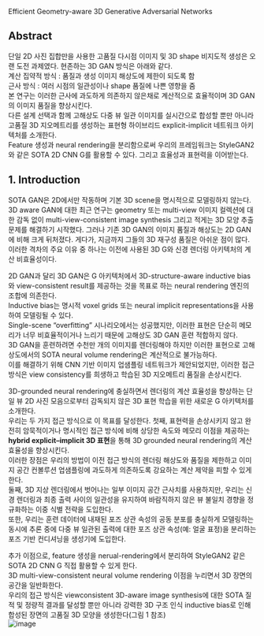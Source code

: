 Efficient Geometry-aware 3D Generative Adversarial Networks

## Abstract
단일 2D 사진 집합만을 사용한 고품질 다시점 이미지 및 3D shape 비지도적 생성은 오랜 도전 과제였다.
현존하는 3D GAN 방식은 아래와 같다.  
계산 집약적 방식 : 품질과 생성 이미지 해상도에 제한이 되도록 함  
근사 방식  : 여러 시점의 일관성이나 shape 품질에 나쁜 영향을 줌  
본 연구는 이러한 근사에 과도하게 의존하지 않은채로 계산적으로 효율적이며 3D GAN의 이미지 품질을 향상시킨다.  
다른 설계 선택과 함께 고해상도 다중 뷰 일관 이미지를 실시간으로 합성할 뿐만 아니라 고품질 3D 지오메트리를 생성하는 표현형 하이브리드 explicit-implicit 네트워크 아키텍처를 소개한다.  
Feature 생성과 neural rendering을 분리함으로써 우리의 프레임워크는 StyleGAN2와 같은 SOTA 2D CNN G를 활용할 수 있다. 그리고 효율성과 표현력을 이어받는다.

## 1. Introduction
SOTA GAN은 2D에서만 작동하며 기본 3D scene을 명시적으로 모델링하지 않는다. 3D aware GAN에 대한 최근 연구는 geometry 또는 multi-view 이미지 컬렉션에 대한 감독 없이 multi-view-consistent image synthesis 그리고 적게는 3D 모양 추출 문제를 해결하기 시작했다. 그러나 기존 3D GAN의 이미지 품질과 해상도는 2D GAN에 비해 크게 뒤처졌다. 게다가, 지금까지 그들의 3D 재구성 품질은 아쉬운 점이 많다. 이러한 격차의 주요 이유 중 하나는 이전에 사용된 3D G와 신경 렌더링 아키텍처의 계산 비효율성이다.  
  
2D GAN과 달리 3D GAN은 G 아키텍처에서 3D-structure-aware inductive bias와 view-consistent result를 제공하는 것을 목표로 하는 neural rendering 엔진의 조합에 의존한다.  
Inductive bias는 명시적 voxel grids 또는  neural implicit representations을 사용하여 모델링될 수 있다.  
Single-scene “overfitting” 시나리오에서는 성공했지만, 이러한 표현은 단순히 메모리가 너무 비효율적이거나 느리기 때문에 고해상도 3D GAN 훈련 적합하지 않다.  
3D GAN을 훈련하려면 수천만 개의 이미지를 렌더링해야 하지만 이러한 표현으로 고해상도에서의 SOTA  neural volume rendering은 계산적으로 불가능하다.  
이를 해결하기 위해 CNN 기반 이미지 업샘플링 네트워크가 제안되었지만, 이러한 접근 방식은 view consistency를 희생하고 학습된 3D 지오메트리 품질을 손상시킨다.  

3D-grounded neural rendering에 충실하면서 렌더링의 계산 효율성을 향상하는 단일 뷰 2D 사진 모음으로부터 감독되지 않은 3D 표현 학습을 위한 새로운 G 아키텍처를 소개한다.  
우리는 두 가지 접근 방식으로 이 목표를 달성한다. 
첫째, 표현력을 손상시키지 않고 완전히 암묵적이거나 명시적인 접근 방식에 비해 상당한 속도와 메모리 이점을 제공하는  **hybrid explicit–implicit 3D 표현**을 통해 3D grounded neural rendering의 계산 효율성을 향상시킨다.  
이러한 장점은 우리의 방법이 이전 접근 방식의 렌더링 해상도와 품질을 제한하고 이미지 공간 컨볼루션 업샘플링에 과도하게 의존하도록 강요하는 계산 제약을 피할 수 있게 한다.  
둘째, 3D 지상 렌더링에서 벗어나는 일부 이미지 공간 근사치를 사용하지만, 우리는 신경 렌더링과 최종 출력 사이의 일관성을 유지하여 바람직하지 않은 뷰 불일치 경향을 정규화하는 이중 식별 전략을 도입한다.  
또한, 우리는 훈련 데이터에 내재된 포즈 상관 속성의 공동 분포를 충실하게 모델링하는 동시에 추론 중에 다중 뷰 일관된 출력에 대한 포즈 상관 속성(예: 얼굴 표정)을 분리하는 포즈 기반 컨디셔닝을 생성기에 도입한다.
  
추가 이점으로, feature 생성을 nerual-rendering에서 분리하여 StyleGAN2 같은 SOTA 2D CNN G 직접 활용할 수 있게 한다.  
3D multi-view-consistent neural volume rendering 이점을 누리면서 3D 장면의 공간을 일반화한다.  
우리의 접근 방식은 viewconsistent 3D-aware image synthesis에 대한 SOTA 질적 및 정량적 결과를 달성할 뿐만 아니라 강력한 3D 구조 인식  inductive bias로 인해 합성된 장면의 고품질 3D 모양을 생성한다(그림 1 참조)   
![image](https://user-images.githubusercontent.com/40943064/190911593-824107f8-d270-4753-b1cf-d1a96c5683f0.png)  

